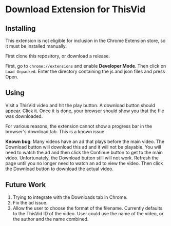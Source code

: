 # Download Extension for ThisVid

## Installing

This extension is not eligible for inclusion in the Chrome Extension store, so it must be installed manually.

First clone this repository, or download a release.

First, go to `chrome://extensions` and enable **Developer Mode**. Then click on `Load Unpacked`. Enter the directory containing the js and json files and press Open.

## Using

Visit a ThisVid video and hit the play button. A download button should appear. Click it. Once it is done, your browser should show you that the file was downloaded.

For various reasons, the extension cannot show a progress bar in the browser's download tab. This is a known issue.

**Known bug**: Many videos have an ad that plays before the main video. The Download button will download this ad and it will not be playable. You will need to watch the ad and then click the Continue button to get to the main video. Unfortunately, the Download button still will not work. Refresh the page until you no longer need to watch an ad to view the video. Then click the Download button to download the actual video.

## Future Work

1. Trying to integrate with the Downloads tab in Chrome.
2. Fix the ad issue.
3. Allow the user to choose the format of the filename. Currently defaults to the ThisVid ID of the video. User could use the name of the video, or the author and the name combined.
